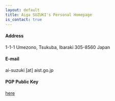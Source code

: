 ```yaml
---
layout: default
title: Aiga SUZUKI's Personal Homepage
is_contact: true
---
```


#### Address
1-1-1 Umezono, Tsukuba, Ibaraki 305-8560 Japan 	

#### E-mail
ai-suzuki [at] aist.go.jp

#### PGP Public Key
[here](pgp)
